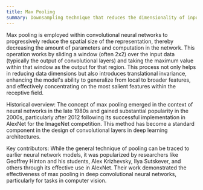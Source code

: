 ```yaml
---
title: Max Pooling
summary: Downsampling technique that reduces the dimensionality of input data by selecting the maximum value from a specified subset of the data.
---
```

Max pooling is employed within convolutional neural networks to progressively reduce the spatial size of the representation, thereby decreasing the amount of parameters and computation in the network. This operation works by sliding a window (often 2x2) over the input data (typically the output of convolutional layers) and taking the maximum value within that window as the output for that region. This process not only helps in reducing data dimensions but also introduces translational invariance, enhancing the model's ability to generalize from local to broader features, and effectively concentrating on the most salient features within the receptive field.

Historical overview:
The concept of max pooling emerged in the context of neural networks in the late 1980s and gained substantial popularity in the 2000s, particularly after 2012 following its successful implementation in AlexNet for the ImageNet competition. This method has become a standard component in the design of convolutional layers in deep learning architectures.

Key contributors:
While the general technique of pooling can be traced to earlier neural network models, it was popularized by researchers like Geoffrey Hinton and his students, Alex Krizhevsky, Ilya Sutskever, and others through its effective use in AlexNet. Their work demonstrated the effectiveness of max pooling in deep convolutional neural networks, particularly for tasks in computer vision.